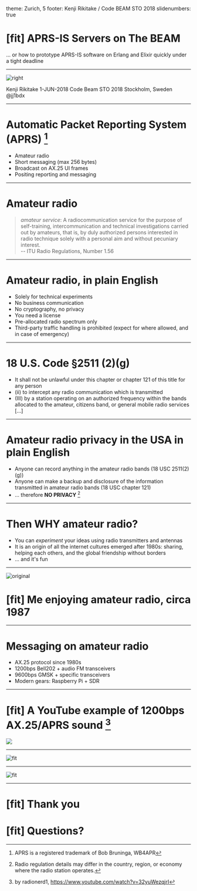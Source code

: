 theme: Zurich, 5 
footer: Kenji Rikitake / Code BEAM STO 2018
slidenumbers: true

<!-- Use Deckset 2.0, aspect ratio 16:9 -->

# [fit] APRS-IS Servers on The BEAM

... or how to prototype APRS-IS software on Erlang and Elixir quickly under a tight deadline

---

![right](jj1bdx-20170321-800x800.jpg)

Kenji Rikitake
1-JUN-2018
Code Beam STO 2018
Stockholm, Sweden
@jj1bdx

---

# Automatic Packet Reporting System (APRS) [^1]

* Amateur radio
* Short messaging (max 256 bytes)
* Broadcast on AX.25 UI frames
* Positing reporting and messaging

[^1]: APRS is a registered trademark of Bob Bruninga, WB4APR

---

# Amateur radio

> *amateur service*: A radiocommunication service for the purpose of self-training, intercommunication and technical investigations carried out by amateurs, that is, by duly authorized persons interested in radio technique solely with a personal aim and without pecuniary interest.  
-- ITU Radio Regulations, Number 1.56

---

# Amateur radio, in plain English

* Solely for technical experiments
* No business communication
* No cryptography, no privacy
* You need a license
* Pre-allocated radio spectrum only
* Third-party traffic handling is prohibited (expect for where allowed, and in case of emergency)

---

# 18 U.S. Code §2511 (2)(g)

* It shall not be unlawful under this chapter or chapter 121 of this title for any person
* (ii) to intercept any radio communication which is transmitted
* (III) by a station operating on an authorized frequency within the bands allocated to the amateur, citizens band, or general mobile radio services [...]

---

# Amateur radio privacy in the USA in plain English

* Anyone can record anything in the amateur radio bands (18 USC 2511(2)(g))
* Anyone can make a backup and disclosure of the information transmitted in amateur radio bands (18 USC chapter 121) 
* ... therefore **NO PRIVACY** [^2]

[^2]: Radio regulation details may differ in the country, region, or economy where the radio station operates.

---

# Then WHY amateur radio?

* You can *experiment* your ideas using radio transmitters and antennas
* It is an origin of all the internet cultures emerged after 1980s: sharing, helping each others, and the global friendship without borders
* ... and it's fun

---

![original](jj1bdx-packet-radio-1987.JPG)

# [fit] Me enjoying amateur radio, circa 1987

---

# Messaging on amateur radio

* AX.25 protocol since 1980s
* 1200bps Bell202 + audio FM transceivers
* 9600bps GMSK + specific transceivers
* Modern gears: Raspberry Pi + SDR

---

# [fit] A YouTube example of 1200bps AX.25/APRS sound [^3]

![](https://www.youtube.com/watch?v=32yuWezqjrI)

[^3]: by radionerd1, <https://www.youtube.com/watch?v=32yuWezqjrI>

---

![fit](Stockholm-aprs-fi-20180526.png)

---

![fit](Toyonaka-aprs-fi-20180526.png)

---

# [fit] Thank you
# [fit] Questions?
